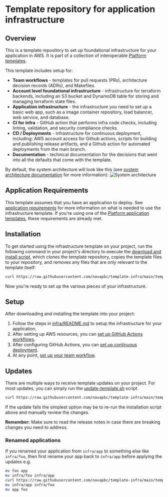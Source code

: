 # Template repository for application infrastructure

## Overview

This is a template repository to set up foundational infrastructure for your application in AWS. It is part of a collection of interoperable [Platform templates](https://github.com/navapbc/platform).

This template includes setup for:

* **Team workflows** - templates for pull requests (PRs), architecture decision records (ADRs), and Makefiles.
* **Account level foundational infrastructure** - infrastructure for terraform backends, including an S3 bucket and DynamoDB table for storing and managing terraform state files.
* **Application infrastructure** - the infrastructure you need to set up a basic web app, such as a image container repository, load balancer, web service, and database.
* **CI for infra** - GitHub action that performs infra code checks, including linting, validation, and security compliance checks.
* **CD / Deployments** - infrastructure for continuous deployment, including: AWS account access for Github actions, scripts for building and publishing release artifacts, and a Github action for automated deployments from the main branch.
* **Documentation** - technical documentation for the decisions that went into all the defaults that come with the template.

By default, the system architecture will look like this (see [system architecture documentation](/docs/system-architecture.md) for more information):
![System architecture](https://lucid.app/publicSegments/view/e5a36152-200d-4d95-888e-4cdbdab80d1b/image.png)

## Application Requirements

This template assumes that you have an application to deploy. See [application requirements](./template-only-docs/application-requirements.md) for more information on what is needed to use the infrastructure template. If you're using one of the [Platform application templates](https://github.com/navapbc/platform?tab=readme-ov-file#platform-templates), these requirements are already met.

## Installation

To get started using the infrastructure template on your project, run the following command in your project's directory to execute the [download and install script](https://github.com/navapbc/template-infra/tree/main/template-only-bin/download-and-install-template.sh), which clones the template repository, copies the template files to your repository, and removes any files that are only relevant to the template itself:

```bash
curl https://raw.githubusercontent.com/navapbc/template-infra/main/template-only-bin/download-and-install-template.sh | bash -s
```

Now you're ready to set up the various pieces of your infrastructure.

## Setup

After downloading and installing the template into your project:

1. Follow the steps in [infra/README.md](/infra/README.md) to setup the infrastructure for your application.
2. After setting up AWS resources, you can [set up GitHub Actions workflows](./template-only-docs/set-up-ci.md).
3. After configuring GitHub Actions, you can [set up continuous deployment](./template-only-docs/set-up-cd.md).
4. At any point, [set up your team workflow](./template-only-docs/set-up-team-workflow.md).

## Updates

There are multiple ways to receive template updates on your project. For most updates, you can simply run the [update-template.sh](/template-only-bin/update-template.sh) script

```bash
curl https://raw.githubusercontent.com/navapbc/template-infra/main/template-only-bin/update-template.sh | bash -s
```

If the update fails the simplest option may be to re-run the installation script above and manually review the changes.

**Remember:** Make sure to read the release notes in case there are breaking changes you need to address.

### Renamed applications

If you renamed your application from `infra/app` to something else like `infra/foo`, then first rename your app back to `infra/app` before applying the updates e.g.

```bash
mv foo app
mv infra/foo infra/app
curl https://raw.githubusercontent.com/navapbc/template-infra/main/template-only-bin/update-template.sh | bash -s
mv infra/app infra/foo
mv app foo
```
